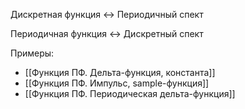 Дискретная функция <-> Периодичный спект

Периодичная функция <-> Дискретный спект


Примеры:
- [[Функция ПФ. Дельта-функция, константа]]
- [[Функция ПФ. Импульс, sample-функция]]
- [[Функция ПФ. Периодическая дельта-функция]]

